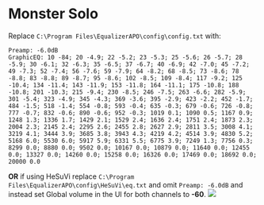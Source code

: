 # Monster Solo
Replace `C:\Program Files\EqualizerAPO\config\config.txt` with:
```
Preamp: -6.0dB
GraphicEQ: 10 -84; 20 -4.9; 22 -5.2; 23 -5.3; 25 -5.6; 26 -5.7; 28 -5.9; 30 -6.1; 32 -6.3; 35 -6.5; 37 -6.7; 40 -6.9; 42 -7.0; 45 -7.2; 49 -7.3; 52 -7.4; 56 -7.6; 59 -7.9; 64 -8.2; 68 -8.5; 73 -8.6; 78 -8.8; 83 -8.8; 89 -8.7; 95 -8.6; 102 -8.5; 109 -8.4; 117 -9.2; 125 -10.4; 134 -11.4; 143 -11.9; 153 -11.8; 164 -11.1; 175 -10.8; 188 -10.8; 201 -10.3; 215 -9.4; 230 -8.5; 246 -7.5; 263 -6.6; 282 -5.9; 301 -5.4; 323 -4.9; 345 -4.3; 369 -3.6; 395 -2.9; 423 -2.2; 452 -1.7; 484 -1.5; 518 -1.4; 554 -0.8; 593 -0.4; 635 -0.3; 679 -0.6; 726 -0.8; 777 -0.7; 832 -0.6; 890 -0.6; 952 -0.3; 1019 0.1; 1090 0.5; 1167 0.9; 1248 1.3; 1336 1.7; 1429 2.1; 1529 2.4; 1636 2.4; 1751 2.4; 1873 2.3; 2004 2.3; 2145 2.4; 2295 2.6; 2455 2.8; 2627 2.9; 2811 3.5; 3008 4.1; 3219 4.1; 3444 3.9; 3685 3.8; 3943 4.3; 4219 4.2; 4514 3.9; 4830 5.2; 5168 6.0; 5530 6.0; 5917 5.9; 6331 5.5; 6775 3.9; 7249 1.3; 7756 0.3; 8299 0.0; 8880 0.0; 9502 0.0; 10167 0.0; 10879 0.0; 11640 0.0; 12455 0.0; 13327 0.0; 14260 0.0; 15258 0.0; 16326 0.0; 17469 0.0; 18692 0.0; 20000 0.0
```
**OR** if using HeSuVi replace `C:\Program Files\EqualizerAPO\config\HeSuVi\eq.txt` and omit `Preamp: -6.0dB` and instead set Global volume in the UI for both channels to **-60**.
![](https://raw.githubusercontent.com/jaakkopasanen/AutoEq/master/results/Innerfidelity%202017/headphoncecom/onear/Monster%20Solo/Monster%20Solo.png)